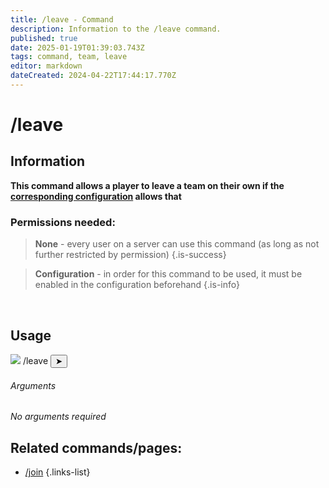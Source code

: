 ```yaml
---
title: /leave - Command
description: Information to the /leave command.
published: true
date: 2025-01-19T01:39:03.743Z
tags: command, team, leave
editor: markdown
dateCreated: 2024-04-22T17:44:17.770Z
---
```


# /leave 
## Information
**This command allows a player to leave a team on their own if the [corresponding configuration](/en/Zoe-Configuration/Usermanagment/teamselfadding) allows that**
<br>

### Permissions needed:
>**None** - every user on a server can use this command (as long as not further restricted by permission) {.is-success}

>**Configuration** - in order for this command to be used, it must be enabled in the configuration beforehand {.is-info}

<br>

## Usage
<div class="discord-preview">
    <div class="dcp-chatbar">
        <img src="https://zoe-discord-bot.ch/img/favicon.ico" class="dcp-avatar">
        <span class="dcp-command">/leave</span>
        <button class="dcp-send-btn">&#10148;</button> 
    </div>
</div>

###### Arguments
*No arguments required*
<br>

## Related commands/pages:
- [/join](/en/commands/team/join)
{.links-list}
